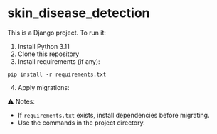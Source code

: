 # skin_disease_detection

This is a Django project. To run it:

1. Install Python 3.11
2. Clone this repository
3. Install requirements (if any):
```
pip install -r requirements.txt
```
4. Apply migrations:

⚠️ Notes:
- If `requirements.txt` exists, install dependencies before migrating.
- Use the commands in the project directory.
